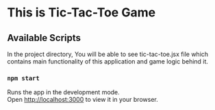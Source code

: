 # This is Tic-Tac-Toe Game 

## Available Scripts

In the project directory, You will be able to see tic-tac-toe.jsx file which contains main functionality of this application and game logic behind it. 

### `npm start`

Runs the app in the development mode.\
Open [http://localhost:3000](http://localhost:3000) to view it in your browser.

